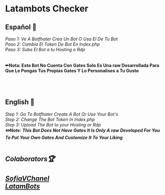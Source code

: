 <h1>Latambots Checker</h1>
<h2>Español 📌</h2>
<i>Paso 1: Ve A Botfhater Crea Un Bot O Usa El De Tu Bot</i><br>
<i>Paso 2: Cambia El Token De Bot En Index.php</i><br>
<i>Paso 3: Sube El Bot a tu Hosting o Rdp</i><br><br><br>
<b>✏Nota: Este Bot No Cuenta Con Gates Solo Es Una raw Desarrollada Para Que Le Pongas Tus Propias Gates Y Lo Personalises a Tu Gusto</b>
<br><br><br><br>
<h2>English 📸</h2>
<i>Step 1: Go To Botfhater Create A Bot Or Use Your Bot's</i><br>
<i>Step 2: Change The Bot Token In Index.php</i><br>
<i>Step 3: Upload The Bot to your Hosting or Rdp<i><br>
<b>✏️Note: This Bot Does Not Have Gates It Is Only A raw Developed For You To Put Your Own Gates And Customize It To Your Liking</b><br><br>

 <h2>Colaborators🏆<h2>
   <b><a href="https://t.me/Sofiavchanel">SofiaVChanel</a></b><br>
   <b><a href="https://t.me/LatamBots">LatamBots</a></b>
